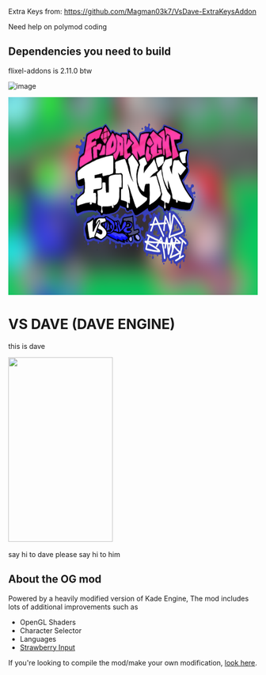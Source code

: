 Extra Keys from: https://github.com/Magman03k7/VsDave-ExtraKeysAddon

Need help on polymod coding

## Dependencies you need to build
flixel-addons is 2.11.0 btw

![image](https://github.com/CamtheKirby/VsDave-Modable/assets/92703353/7a0c65c3-37a4-43d6-b2d5-7901436c2eb8)


<img src="KadeEngineWitBackground.png" width="600" height="400">

# VS DAVE (DAVE ENGINE)
this is dave

<img src="https://cdn.discordapp.com/attachments/892140166309892136/905267141299802152/dorve_reale.png" width="211" height="373">

say hi to dave
please say hi to him




## About the OG mod
Powered by a heavily modified version of Kade Engine, The mod includes lots of additional improvements such as
- OpenGL Shaders
- Character Selector
- Languages
- [Strawberry Input](https://github.com/benjaminpants/Funkin-Strawberry)

If you're looking to compile the mod/make your own modification, [look here](Modding.md).
